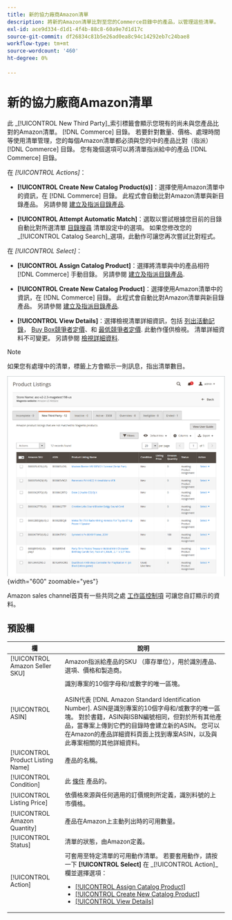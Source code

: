 ```yaml
---
title: 新的協力廠商Amazon清單
description: 將新的Amazon清單比對至您的Commerce目錄中的產品，以管理這些清單。
exl-id: ace9d334-d1d1-4f4b-88c8-60a9e7d1d17c
source-git-commit: df26834c81b5e26ad0ea8c94c14292eb7c24bae8
workflow-type: tm+mt
source-wordcount: '460'
ht-degree: 0%

---
```


# 新的協力廠商Amazon清單

此 _[!UICONTROL New Third Party]_索引標籤會顯示您現有的尚未與您產品比對的Amazon清單。 [!DNL Commerce] 目錄。 若要針對數量、價格、處理時間等使用清單管理，您的每個Amazon清單都必須與您的中的產品比對（指派） [!DNL Commerce] 目錄。 您有幾個選項可以將清單指派給中的產品 [!DNL Commerce] 目錄。

在 _[!UICONTROL Actions]_：

- **[!UICONTROL Create New Catalog Product(s)]**：選擇使用Amazon清單中的資訊，在 [!DNL Commerce] 目錄。 此程式會自動比對Amazon清單與新目錄產品。 另請參閱 [建立及指派目錄產品](./creating-assigning-catalog-products.md).

- **[!UICONTROL Attempt Automatic Match]**：選取以嘗試根據您目前的目錄自動比對所選清單 [目錄搜尋](./catalog-search.md) 清單設定中的選項。 如果您修改您的 _[!UICONTROL Catalog Search]_選項，此動作可讓您再次嘗試比對程式。

在 _[!UICONTROL Select]_：

- **[!UICONTROL Assign Catalog Product]**：選擇將清單與中的產品相符 [!DNL Commerce] 手動目錄。 另請參閱 [建立及指派目錄產品](./creating-assigning-catalog-products.md).

- **[!UICONTROL Create New Catalog Product]**：選擇使用Amazon清單中的資訊，在 [!DNL Commerce] 目錄。 此程式會自動比對Amazon清單與新目錄產品。 另請參閱 [建立及指派目錄產品](./creating-assigning-catalog-products.md).

- **[!UICONTROL View Details]**：選擇檢視清單詳細資訊，包括 [列出活動記錄](./product-listing-details.md#listing-activity-log)， [Buy Box競爭者定價](./product-listing-details.md#buy-box-competitor-pricing)、和 [最低競爭者定價](./product-listing-details.md#lowest-competitor-pricing). 此動作僅供檢視。 清單詳細資料不可變更。 另請參閱 [檢視詳細資料](./product-listing-details.md).

>[!NOTE]
>
>如果您有處理中的清單，標籤上方會顯示一則訊息，指出清單數目。

![新的協力廠商清單](assets/amazon-listings-new-third-party.png){width="600" zoomable="yes"}

Amazon sales channel首頁有一些共同之處 [工作區控制項](./workspace-controls.md) 可讓您自訂顯示的資料。

## 預設欄

| 欄 | 說明 |
|---|---|
| [!UICONTROL Amazon Seller SKU] | Amazon指派給產品的SKU （庫存單位），用於識別產品、選項、價格和製造商。 |
| [!UICONTROL ASIN] | 識別專案的10個字母和/或數字的唯一區塊。<br><br>ASIN代表 [!DNL Amazon Standard Identification Number]. ASIN是識別專案的10個字母和/或數字的唯一區塊。 對於書籍，ASIN與ISBN編號相同，但對於所有其他產品，當專案上傳到它們的目錄時會建立新的ASIN。 您可以在Amazon的產品詳細資料頁面上找到專案ASIN，以及與此專案相關的其他詳細資料。 |
| [!UICONTROL Product Listing Name] | 產品的名稱。 |
| [!UICONTROL Condition] | 此 [條件](./product-listing-condition.md) 產品的。 |
| [!UICONTROL Listing Price] | 依價格來源與任何適用的訂價規則所定義，識別料號的上市價格。 |
| [!UICONTROL Amazon Quantity] | 產品在Amazon上主動列出時的可用數量。 |
| [!UICONTROL Status] | 清單的狀態，由Amazon定義。 |
| [!UICONTROL Action] | 可套用至特定清單的可用動作清單。 若要套用動作，請按一下 **[!UICONTROL Select]** 在 _[!UICONTROL Action]_欄並選擇選項：<ul><li>[[!UICONTROL Assign Catalog Product]](./creating-assigning-catalog-products.md)</li><li>[[!UICONTROL Create New Catalog Product]](./creating-assigning-catalog-products.md)</li><li>[[!UICONTROL View Details]](./product-listing-details.md)</li></ul> |
